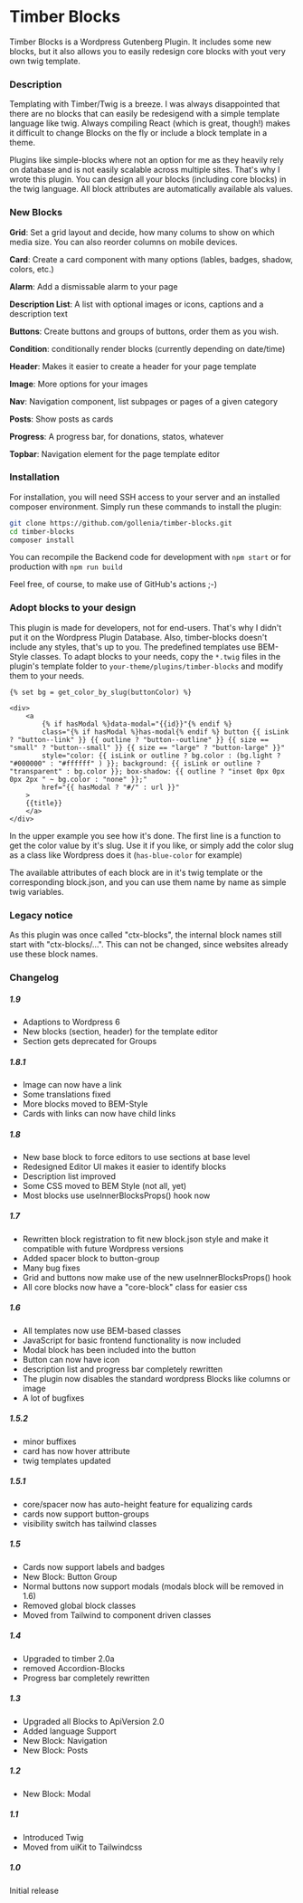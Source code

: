 # Timber Blocks

Timber Blocks is a Wordpress Gutenberg Plugin. It includes some new blocks, but it also allows you to easily redesign core blocks with yout very own twig template.

### Description

Templating with Timber/Twig is a breeze. I was always disappointed that there are no blocks that can easily be redesigend with a simple template language like twig. Always compiling React (which is great, though!) makes it difficult to change Blocks on the fly or include a block template in a theme.

Plugins like simple-blocks where not an option for me as they heavily rely on database and is not easily scalable across multiple sites. That's why I wrote this plugin. You can design all your blocks (including core blocks) in the twig language. All block attributes are automatically available als values.

### New Blocks

**Grid**: Set a grid layout and decide, how many colums to show on which media size. You can also reorder columns on mobile devices.

**Card**: Create a card component with many options (lables, badges, shadow, colors, etc.)

**Alarm**: Add a dismissable alarm to your page

**Description List**: A list with optional images or icons, captions and a description text

**Buttons**: Create buttons and groups of buttons, order them as you wish.

**Condition**: conditionally render blocks (currently depending on date/time)

**Header**: Makes it easier to create a header for your page template

**Image**: More options for your images

**Nav**: Navigation component, list subpages or pages of a given category

**Posts**: Show posts as cards

**Progress**: A progress bar, for donations, statos, whatever

**Topbar**: Navigation element for the page template editor

### Installation

For installation, you will need SSH access to your server and an installed composer environment. Simply run these commands to install the plugin:

```sh
git clone https://github.com/gollenia/timber-blocks.git
cd timber-blocks
composer install
```

You can recompile the Backend code for development with `npm start` or for production with `npm run build`

Feel free, of course, to make use of GitHub's actions ;-)

### Adopt blocks to your design

This plugin is made for developers, not for end-users. That's why I didn't put it on the Wordpress Plugin Database. Also, timber-blocks doesn't include any styles, that's up to you. The predefined templates use BEM-Style classes. To adapt blocks to your needs, copy the `*.twig` files in the plugin's template folder to `your-theme/plugins/timber-blocks` and modify them to your needs.

```
{% set bg = get_color_by_slug(buttonColor) %}

<div>
    <a
        {% if hasModal %}data-modal="{{id}}"{% endif %}
        class="{% if hasModal %}has-modal{% endif %} button {{ isLink ? "button--link" }} {{ outline ? "button--outline" }} {{ size == "small" ? "button--small" }} {{ size == "large" ? "button-large" }}"
        style="color: {{ isLink or outline ? bg.color : (bg.light ? "#000000" : "#ffffff" ) }}; background: {{ isLink or outline ? "transparent" : bg.color }}; box-shadow: {{ outline ? "inset 0px 0px 0px 2px " ~ bg.color : "none" }};"
        href="{{ hasModal ? "#/" : url }}"
    >
    {{title}}
    </a>
</div>
```

In the upper example you see how it's done. The first line is a function to get the color value by it's slug. Use it if you like, or simply add the color slug as a class like Wordpress does it (`has-blue-color` for example)

The available attributes of each block are in it's twig template or the corresponding block.json, and you can use them name by name as simple twig variables.

### Legacy notice

As this plugin was once called "ctx-blocks", the internal block names still start with "ctx-blocks/...". This can not be changed, since websites already use these block names.

### Changelog

##### 1.9

-   Adaptions to Wordpress 6
-   New blocks (section, header) for the template editor
-   Section gets deprecated for Groups

##### 1.8.1

-   Image can now have a link
-   Some translations fixed
-   More blocks moved to BEM-Style
-   Cards with links can now have child links

##### 1.8

-   New base block to force editors to use sections at base level
-   Redesigned Editor UI makes it easier to identify blocks
-   Description list improved
-   Some CSS moved to BEM Style (not all, yet)
-   Most blocks use useInnerBlocksProps() hook now

##### 1.7

-   Rewritten block registration to fit new block.json style and make it compatible with future Wordpress versions
-   Added spacer block to button-group
-   Many bug fixes
-   Grid and buttons now make use of the new useInnerBlocksProps() hook
-   All core blocks now have a "core-block" class for easier css

##### 1.6

-   All templates now use BEM-based classes
-   JavaScript for basic frontend functionality is now included
-   Modal block has been included into the button
-   Button can now have icon
-   description list and progress bar completely rewritten
-   The plugin now disables the standard wordpress Blocks like columns or image
-   A lot of bugfixes

##### 1.5.2

-   minor buffixes
-   card has now hover attribute
-   twig templates updated

##### 1.5.1

-   core/spacer now has auto-height feature for equalizing cards
-   cards now support button-groups
-   visibility switch has tailwind classes

##### 1.5

-   Cards now support labels and badges
-   New Block: Button Group
-   Normal buttons now support modals (modals block will be removed in 1.6)
-   Removed global block classes
-   Moved from Tailwind to component driven classes

##### 1.4

-   Upgraded to timber 2.0a
-   removed Accordion-Blocks
-   Progress bar completely rewritten

##### 1.3

-   Upgraded all Blocks to ApiVersion 2.0
-   Added language Support
-   New Block: Navigation
-   New Block: Posts

##### 1.2

-   New Block: Modal

##### 1.1

-   Introduced Twig
-   Moved from uiKit to Tailwindcss

##### 1.0

Initial release
